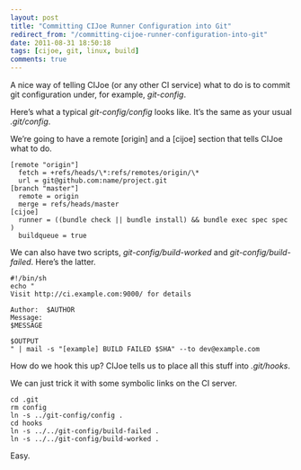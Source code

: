```yaml
---
layout: post
title: "Committing CIJoe Runner Configuration into Git"
redirect_from: "/committing-cijoe-runner-configuration-into-git"
date: 2011-08-31 18:50:18
tags: [cijoe, git, linux, build]
comments: true
---
```

A nice way of telling CIJoe (or any other CI service) what to do is to commit git configuration under, for example, _git-config_.

Here’s what a typical _git-config/config_ looks like. It’s the same as your usual _.git/config_.

We’re going to have a remote [origin] and a [cijoe] section that tells CIJoe what to do.

```config
[remote "origin"]
  fetch = +refs/heads/\*:refs/remotes/origin/\*
  url = git@github.com:name/project.git
[branch "master"]
  remote = origin
  merge = refs/heads/master
[cijoe]
  runner = ((bundle check || bundle install) && bundle exec spec spec )
  buildqueue = true
```

We can also have two scripts, _git-config/build-worked_ and _git-config/build-failed_. Here’s the latter.

```shell
#!/bin/sh
echo "
Visit http://ci.example.com:9000/ for details

Author:  $AUTHOR
Message:
$MESSAGE

$OUTPUT
" | mail -s "[example] BUILD FAILED $SHA" --to dev@example.com
```

How do we hook this up? CIJoe tells us to place all this stuff into _.git/hooks_.

We can just trick it with some symbolic links on the CI server.

```
cd .git
rm config
ln -s ../git-config/config .
cd hooks
ln -s ../../git-config/build-failed .
ln -s ../../git-config/build-worked .
```

Easy.
